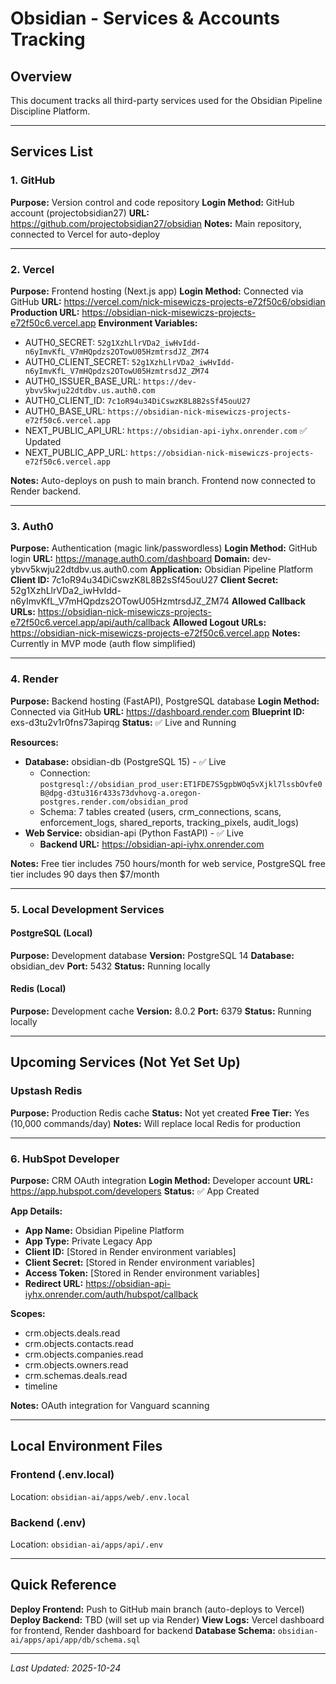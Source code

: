 # Obsidian - Services & Accounts Tracking

## Overview
This document tracks all third-party services used for the Obsidian Pipeline Discipline Platform.

---

## Services List

### 1. GitHub
**Purpose:** Version control and code repository
**Login Method:** GitHub account (projectobsidian27)
**URL:** https://github.com/projectobsidian27/obsidian
**Notes:** Main repository, connected to Vercel for auto-deploy

---

### 2. Vercel
**Purpose:** Frontend hosting (Next.js app)
**Login Method:** Connected via GitHub
**URL:** https://vercel.com/nick-misewiczs-projects-e72f50c6/obsidian
**Production URL:** https://obsidian-nick-misewiczs-projects-e72f50c6.vercel.app
**Environment Variables:**
- AUTH0_SECRET: `52g1XzhLlrVDa2_iwHvIdd-n6yImvKfL_V7mHQpdzs2OTowU05HzmtrsdJZ_ZM74`
- AUTH0_CLIENT_SECRET: `52g1XzhLlrVDa2_iwHvIdd-n6yImvKfL_V7mHQpdzs2OTowU05HzmtrsdJZ_ZM74`
- AUTH0_ISSUER_BASE_URL: `https://dev-ybvv5kwju22dtdbv.us.auth0.com`
- AUTH0_CLIENT_ID: `7c1oR94u34DiCswzK8L8B2sSf45ouU27`
- AUTH0_BASE_URL: `https://obsidian-nick-misewiczs-projects-e72f50c6.vercel.app`
- NEXT_PUBLIC_API_URL: `https://obsidian-api-iyhx.onrender.com` ✅ Updated
- NEXT_PUBLIC_APP_URL: `https://obsidian-nick-misewiczs-projects-e72f50c6.vercel.app`

**Notes:** Auto-deploys on push to main branch. Frontend now connected to Render backend.

---

### 3. Auth0
**Purpose:** Authentication (magic link/passwordless)
**Login Method:** GitHub login
**URL:** https://manage.auth0.com/dashboard
**Domain:** dev-ybvv5kwju22dtdbv.us.auth0.com
**Application:** Obsidian Pipeline Platform
**Client ID:** 7c1oR94u34DiCswzK8L8B2sSf45ouU27
**Client Secret:** 52g1XzhLlrVDa2_iwHvIdd-n6yImvKfL_V7mHQpdzs2OTowU05HzmtrsdJZ_ZM74
**Allowed Callback URLs:** https://obsidian-nick-misewiczs-projects-e72f50c6.vercel.app/api/auth/callback
**Allowed Logout URLs:** https://obsidian-nick-misewiczs-projects-e72f50c6.vercel.app
**Notes:** Currently in MVP mode (auth flow simplified)

---

### 4. Render
**Purpose:** Backend hosting (FastAPI), PostgreSQL database
**Login Method:** Connected via GitHub
**URL:** https://dashboard.render.com
**Blueprint ID:** exs-d3tu2v1r0fns73apirqg
**Status:** ✅ Live and Running

**Resources:**
- **Database:** obsidian-db (PostgreSQL 15) - ✅ Live
  - Connection: `postgresql://obsidian_prod_user:ET1FDE7S5gpbWOq5vXjkl7lssbOvfe0B@dpg-d3tu316r433s73dvhovg-a.oregon-postgres.render.com/obsidian_prod`
  - Schema: 7 tables created (users, crm_connections, scans, enforcement_logs, shared_reports, tracking_pixels, audit_logs)
- **Web Service:** obsidian-api (Python FastAPI) - ✅ Live
  - **Backend URL:** https://obsidian-api-iyhx.onrender.com

**Notes:** Free tier includes 750 hours/month for web service, PostgreSQL free tier includes 90 days then $7/month

---

### 5. Local Development Services

#### PostgreSQL (Local)
**Purpose:** Development database
**Version:** PostgreSQL 14
**Database:** obsidian_dev
**Port:** 5432
**Status:** Running locally

#### Redis (Local)
**Purpose:** Development cache
**Version:** 8.0.2
**Port:** 6379
**Status:** Running locally

---

## Upcoming Services (Not Yet Set Up)

### Upstash Redis
**Purpose:** Production Redis cache
**Status:** Not yet created
**Free Tier:** Yes (10,000 commands/day)
**Notes:** Will replace local Redis for production

---

### 6. HubSpot Developer
**Purpose:** CRM OAuth integration
**Login Method:** Developer account
**URL:** https://app.hubspot.com/developers
**Status:** ✅ App Created

**App Details:**
- **App Name:** Obsidian Pipeline Platform
- **App Type:** Private Legacy App
- **Client ID:** [Stored in Render environment variables]
- **Client Secret:** [Stored in Render environment variables]
- **Access Token:** [Stored in Render environment variables]
- **Redirect URL:** https://obsidian-api-iyhx.onrender.com/auth/hubspot/callback

**Scopes:**
- crm.objects.deals.read
- crm.objects.contacts.read
- crm.objects.companies.read
- crm.objects.owners.read
- crm.schemas.deals.read
- timeline

**Notes:** OAuth integration for Vanguard scanning

---

## Local Environment Files

### Frontend (.env.local)
Location: `obsidian-ai/apps/web/.env.local`

### Backend (.env)
Location: `obsidian-ai/apps/api/.env`

---

## Quick Reference

**Deploy Frontend:** Push to GitHub main branch (auto-deploys to Vercel)
**Deploy Backend:** TBD (will set up via Render)
**View Logs:** Vercel dashboard for frontend, Render dashboard for backend
**Database Schema:** `obsidian-ai/apps/api/app/db/schema.sql`

---

*Last Updated: 2025-10-24*
